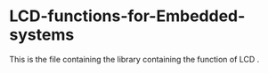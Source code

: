 # LCD-functions-for-Embedded-systems
This is the file containing the library containing the function of LCD .
